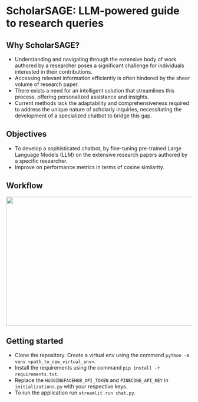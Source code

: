 # ScholarSAGE: LLM-powered guide to research queries

## Why ScholarSAGE?
- Understanding and navigating through the extensive body of work authored by a researcher poses a significant challenge for individuals interested in their contributions.
- Accessing relevant information efficiently is often hindered by the sheer volume of research paper.
- There exists a need for an intelligent solution that streamlines this process, offering personalized assistance and insights.
- Current methods lack the adaptability and comprehensiveness required to address the unique nature of scholarly inquiries, necessitating the development of a specialized chatbot to bridge this gap.

## Objectives
- To develop a sophisticated chatbot, by fine-tuning pre-trained Large Language Models (LLM) on the extensive research papers authored by a specific researcher. 
- Improve on performance metrics in terms of cosine similarity.

## Workflow

<img src="https://github.com/Umang1103/ScholarSAGE/assets/76205318/115b8ce9-59c7-47ce-8268-6b4b8567a15c" width=750 height=350>

## Getting started
- Clone the repository. Create a virtual env using the command `python -m venv <path_to_new_virtual_env>`.
- Install the requirements using the command `pip install -r requirements.txt`.
- Replace the `HUGGINGFACEHUB_API_TOKEN` and `PINECONE_API_KEY` in `initializations.py` with your respective keys.
- To run the application run `streamlit run chat.py`.
